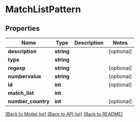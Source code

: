# MatchListPattern

## Properties
Name | Type | Description | Notes
------------ | ------------- | ------------- | -------------
**description** | **string** |  | [optional] 
**type** | **string** |  | 
**regexp** | **string** |  | [optional] 
**numbervalue** | **string** |  | [optional] 
**id** | **int** |  | [optional] 
**match_list** | **int** |  | 
**number_country** | **int** |  | [optional] 

[[Back to Model list]](../README.md#documentation-for-models) [[Back to API list]](../README.md#documentation-for-api-endpoints) [[Back to README]](../README.md)


